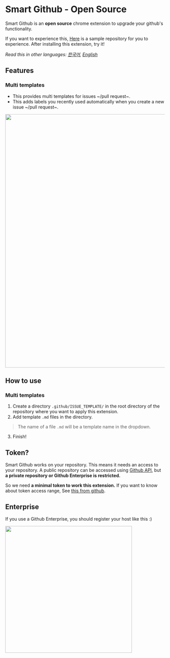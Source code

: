 # Smart Github - Open Source
Smart Github is an **open source** chrome extension to upgrade your github's functionality.

If you want to experience this, [Here](https://github.com/ygnoh/github-template-extension) is a sample repository for you to experience. After installing this extension, try it!

*Read this in other languages: [한국어](README.md), [English](README.en.md)*

## Features
### Multi templates
  * This provides multi templates for issues ~/pull request~.
  * This adds labels you recently used automatically when you create a new issue ~/pull request~.

<img src="https://user-images.githubusercontent.com/13075245/38159156-9903fe90-34dd-11e8-865d-a9fee8315ff2.gif" width="800">

## How to use
### Multi templates
1. Create a directory `.github/ISSUE_TEMPLATE/` in the root directory of the repository where you want to apply this extension.
2. Add template `.md` files in the directory.
> The name of a file `.md` will be a template name in the dropdown.
3. Finish!

## Token?
Smart Github works on your repository. This means it needs an access to your repository. A public repository can be accessed using [Github API](https://developer.github.com/v3/), but **a private repository or Github Enterprise is restricted.**

So we need **a minimal token to work this extension.** If you want to know about token access range, See [this from github](https://developer.github.com/apps/building-oauth-apps/scopes-for-oauth-apps/).

## Enterprise
If you use a Github Enterprise, you should register your host like this :)

<img src="https://user-images.githubusercontent.com/13075245/38159257-b65afeb0-34df-11e8-9c3d-8c4f50770514.gif" width="400">
